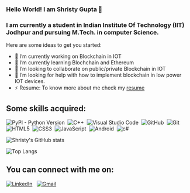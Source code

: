### Hello World! I am Shristy Gupta 👋
### I am currently a student in Indian Institute Of Technology (IIT) Jodhpur and pursuing M.Tech. in computer Science.


Here are some ideas to get you started:

- 🔭 I’m currently working on Blockchain in IOT
- 🌱 I’m currently learning Blochchain and Ethereum 
- 👯 I’m looking to collaborate on public/private Blockchain in IOT
- 🤔 I’m looking for help with how to implement blockchain in low power IOT devices.
- ⚡ Resume: To know more about me check my [resume] 

## Some skills acquired:
![PyPI - Python Version](https://img.shields.io/pypi/pyversions/Django?logo=Python)&nbsp;
![C++](https://img.shields.io/badge/-C++-05122A?style=flat&logo=C%2B%2B&logoColor=00599C)&nbsp;
![Visual Studio Code](https://img.shields.io/badge/-Visual%20Studio%20Code-05122A?style=flat&logo=visual-studio-code&logoColor=007ACC)&nbsp;
![GitHub](https://img.shields.io/badge/-GitHub-05122A?style=flat&logo=github)&nbsp;
![Git](https://img.shields.io/badge/-Git-05122A?style=flat&logo=git)&nbsp;
![HTML5](https://img.shields.io/badge/html5-%23E34F26.svg?style=flat&logo=html5&logoColor=white)&nbsp;
![CSS3](https://img.shields.io/badge/css3-%231572B6.svg?style=flat&logo=css3&logoColor=white)&nbsp;
![JavaScript](https://img.shields.io/badge/javascript-%23323330.svg?style=flat&logo=javascript&logoColor=%23F7DF1E)&nbsp;
![Android](https://img.shields.io/badge/Android-11.0-green)&nbsp;
![c#](https://img.shields.io/badge/C%23-9.0-blue)&nbsp;


![Shristy's GitHub stats](https://github-readme-stats.vercel.app/api?username=Shristy-Gupta&count_private=true&show_icons=true&theme=synthwave)

![Top Langs](https://github-readme-stats.vercel.app/api/top-langs/?username=Shristy-Gupta&count_private=true&show_icons=true&theme=gruvbox)

## You can connect with me on:
<a href="https://www.linkedin.com/in/shristy-gupta-868067a3/"><img alt="LinkedIn" src="https://img.shields.io/badge/linkedin%20-%230077B5.svg?&style=flat&logo=linkedin&logoColor=white"/></a> &nbsp;
<a href="mailto:gupta.60@iitj.ac.in"><img alt="Gmail" src="https://img.shields.io/badge/Gmail-D14836?style=flat&logo=gmail&logoColor=white" /></a> &nbsp;

[resume]: https://github.com/Shristy-Gupta/Shristy-Gupta/blob/main/Shristy%20Gupta%20Resume.pdf

